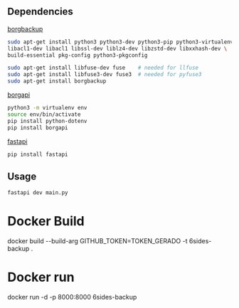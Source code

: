 ## Dependencies
[borgbackup](https://borgbackup.readthedocs.io/en/stable/installation.html#dependencies)

```bash
sudo apt-get install python3 python3-dev python3-pip python3-virtualenv python3-wheel \
libacl1-dev libacl1 libssl-dev liblz4-dev libzstd-dev libxxhash-dev \
build-essential pkg-config python3-pkgconfig

sudo apt-get install libfuse-dev fuse    # needed for llfuse
sudo apt-get install libfuse3-dev fuse3  # needed for pyfuse3
sudo apt-get install borgbackup
```
[borgapi](https://pypi.org/project/borgapi/)

```bash
python3 -m virtualenv env
source env/bin/activate
pip install python-dotenv
pip install borgapi
```
[fastapi](https://fastapi.tiangolo.com/)
```bash
pip install fastapi
```
## Usage

```bash
fastapi dev main.py
```

# Docker Build

docker build --build-arg GITHUB_TOKEN=TOKEN_GERADO -t 6sides-backup .

# Docker run

docker run -d -p 8000:8000 6sides-backup
